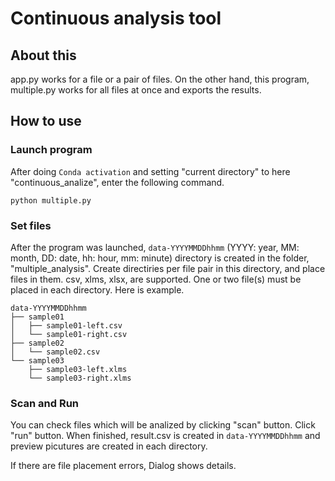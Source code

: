 # Continuous analysis tool

## About this

app.py works for a file or a pair of files. On the other hand, this program, multiple.py works for all files at once and exports the results.

## How to use

### Launch program
After doing `Conda activation` and setting "current directory" to here "continuous_analize", enter the following command.
```
python multiple.py
```

### Set files
After the program was launched, `data-YYYYMMDDhhmm` (YYYY: year, MM: month, DD: date, hh: hour, mm: minute) directory is created in the folder, "multiple_analysis".
Create directiries per file pair in this directory, and place files in them.
csv, xlms, xlsx, are supported.
One or two file(s) must be placed in each directory.
Here is example.
```
data-YYYYMMDDhhmm
├── sample01
│   ├── sample01-left.csv
│   └── sample01-right.csv
├── sample02
│   └── sample02.csv
└── sample03
    ├── sample03-left.xlms
    └── sample03-right.xlms
```

### Scan and Run
You can check files which will be analized by clicking "scan" button. 
Click "run" button.
When finished, result.csv is created in `data-YYYYMMDDhhmm` and preview picutures are created in each directory.

If there are file placement errors, Dialog shows details.